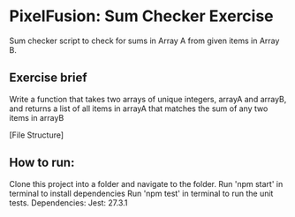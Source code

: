 # PixelFusion: Sum Checker Exercise

Sum checker script to check for sums in Array A from given items in Array B.

## Exercise brief
Write a function that takes two arrays of unique integers, arrayA and arrayB, and
returns a list of all items in arrayA that matches the sum of any two items in arrayB

[File Structure]

## How to run:

Clone this project into a folder and navigate to the folder.
Run 'npm start' in terminal to install dependencies
Run 'npm test' in terminal to run the unit tests.
Dependencies: Jest: 27.3.1
